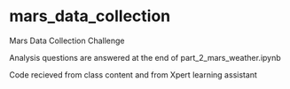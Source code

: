 # mars_data_collection

Mars Data Collection Challenge

Analysis questions are answered at the end of part_2_mars_weather.ipynb

Code recieved from class content and from Xpert learning assistant